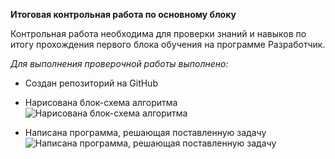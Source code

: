 **Итоговая контрольная работа по основному блоку**

Контрольная работа необходима для проверки знаний и навыков по итогу прохождения первого блока обучения на программе Разработчик. 

*Для выполнения проверочной работы выполнено:*

* Создан репозиторий на GitHub

* Нарисована блок-схема алгоритма 
![Нарисована блок-схема алгоритма](../Test%20%231/%D0%91%D0%BB%D0%BE%D0%BA-%D1%81%D1%85%D0%B5%D0%BC%D0%B0.jpg)


* Написана программа, решающая поставленную задачу
![Написана программа, решающая поставленную задачу](../Программа.png)
